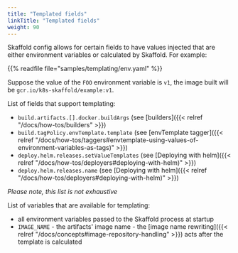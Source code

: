 ```yaml
---
title: "Templated fields"
linkTitle: "Templated fields"
weight: 90
---
```


Skaffold config allows for certain fields to have values injected that are either environment variables or calculated by Skaffold.
For example:

{{% readfile file="samples/templating/env.yaml" %}}

Suppose the value of the `FOO` environment variable is `v1`, the image built
will be `gcr.io/k8s-skaffold/example:v1`.

List of fields that support templating:

* `build.artifacts.[].docker.buildArgs` (see [builders]({{< relref "/docs/how-tos/builders" >}})
* `build.tagPolicy.envTemplate.template` (see [envTemplate tagger]({{< relref "/docs/how-tos/taggers#envtemplate-using-values-of-environment-variables-as-tags)" >}})
* `deploy.helm.releases.setValueTemplates` (see [Deploying with helm]({{< relref "/docs/how-tos/deployers#deploying-with-helm)" >}})
* `deploy.helm.releases.name` (see [Deploying with helm]({{< relref "/docs/how-tos/deployers#deploying-with-helm)" >}})

_Please note, this list is not exhaustive_

List of variables that are available for templating:

* all environment variables passed to the Skaffold process at startup
* `IMAGE_NAME` - the artifacts' image name - the [image name rewriting]({{< relref "/docs/concepts#image-repository-handling" >}}) acts after the template is calculated
